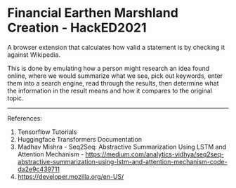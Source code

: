 # Financial Earthen Marshland Creation - HackED2021

A browser extension that calculates how valid a statement is by checking it against Wikipedia.

This is done by emulating how a person might research an idea found online, where we would summarize what we see, pick out keywords, enter them into a search engine, read through the results, then determine what the information in the result means and how it compares to the original topic.

___________________________________________________________________________

References: 
1. Tensorflow Tutorials
2. Huggingface Transformers Documentation
3. Madhav Mishra - Seq2Seq: Abstractive Summarization Using LSTM and Attention Mechanism - https://medium.com/analytics-vidhya/seq2seq-abstractive-summarization-using-lstm-and-attention-mechanism-code-da2e9c439711
4. https://developer.mozilla.org/en-US/
